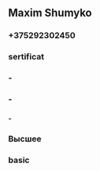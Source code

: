 ## Maxim Shumyko ##
### +375292302450 ###
### sertificat ### 
### - ###
### - ###
##### - #####
### Высшее ###
### basic ###